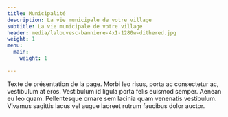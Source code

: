 ```yaml
---
title: Municipalité
description: La vie municipale de votre village
subtitle: La vie municipale de votre village
header: media/lalouvesc-banniere-4x1-1280w-dithered.jpg
weight: 1
menu:
  main:
    weight: 1

---
```

Texte de présentation de la page. Morbi leo risus, porta ac consectetur ac, vestibulum at eros. Vestibulum id ligula porta felis euismod semper. Aenean eu leo quam. Pellentesque ornare sem lacinia quam venenatis vestibulum. Vivamus sagittis lacus vel augue laoreet rutrum faucibus dolor auctor.